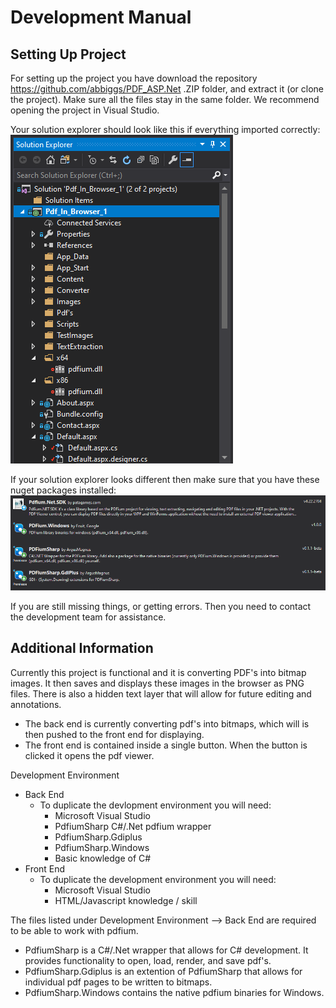 # Development Manual 

## Setting Up Project

For setting up the project you have download the repository https://github.com/abbiggs/PDF_ASP.Net .ZIP folder, and extract it (or clone the project). Make sure all the files stay in the same folder. We recommend opening the project in Visual Studio.

Your solution explorer should look like this if everything imported correctly:
![Solution Explorer](https://github.com/Brysonleeward/PDF-In-Browser-Rendering/blob/master/Auxiliary%20Files/SolutionExplorer.png)

If your solution explorer looks different then make sure that you have these nuget packages installed:
![Nuget packages](https://github.com/Brysonleeward/PDF-In-Browser-Rendering/blob/master/Auxiliary%20Files/NugetPackages.png)

If you are still missing things, or getting errors. Then you need to contact the development team for assistance.

## Additional Information

Currently this project is functional and it is converting PDF's into bitmap images. It then saves and displays these images in the browser as PNG files. There is also a hidden text layer that will allow for future editing and annotations.
- The back end is currently converting pdf's into bitmaps,
  which will is then pushed to the front end for displaying. 
- The front end is contained inside a single button. When the button is clicked
  it opens the pdf viewer.
  
Development Environment
- Back End
  - To duplicate the devlopment environment you will need:
    - Microsoft Visual Studio
    - PdfiumSharp C#/.Net pdfium wrapper
    - PdfiumSharp.Gdiplus
    - PdfiumSharp.Windows
    - Basic knowledge of C#
- Front End
  - To duplicate the development environment you will need:
    - Microsoft Visual Studio
    - HTML/Javascript knowledge / skill

The files listed under Development Environment --> Back End are required to be able to work with pdfium.
- PdfiumSharp is a C#/.Net wrapper that allows for C# development. It provides functionality to open, load,
  render, and save pdf's.
- PdfiumSharp.Gdiplus is an extention of PdfiumSharp that allows for individual pdf pages to be written 
  to bitmaps.
- PdfiumSharp.Windows contains the native pdfium binaries for Windows.
